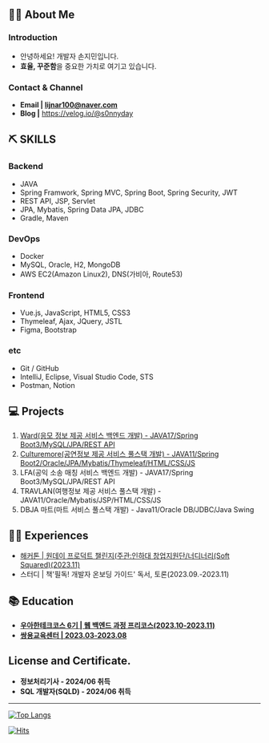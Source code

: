 ## 💁‍♂️ About Me
### Introduction
* 안녕하세요! 개발자 손지민입니다.
* **효율, 꾸준함**을 중요한 가치로 여기고 있습니다.

### Contact & Channel
* **Email | lijnar100@naver.com**
* **Blog |** https://velog.io/@s0nnyday

## ⛏ SKILLS
### Backend

- JAVA
- Spring Framwork, Spring MVC, Spring Boot, Spring Security, JWT
- REST API, JSP, Servlet
- JPA, Mybatis, Spring Data JPA, JDBC
- Gradle, Maven

### **DevOps**

- Docker
- MySQL, Oracle, H2, MongoDB
- AWS EC2(Amazon Linux2), DNS(가비아, Route53)

### **Frontend**

- Vue.js, JavaScript, HTML5, CSS3
- Thymeleaf, Ajax, JQuery, JSTL
- Figma, Bootstrap

### **etc**

- Git / GitHub
- IntelliJ, Eclipse, Visual Studio Code, STS
- Postman, Notion

## 💻 Projects
1. [Ward(응모 정보 제공 서비스 백엔드 개발) - JAVA17/Spring Boot3/MySQL/JPA/REST API](https://github.com/Ward-Group/Ward_Server)
2. [Culturemore(공연정보 제공 서비스 풀스택 개발) - JAVA11/Spring Boot2/Oracle/JPA/Mybatis/Thymeleaf/HTML/CSS/JS](https://github.com/s0nnyday/CultureMoa)
3. LFA(공익 소송 매칭 서비스 백엔드 개발) - JAVA17/Spring Boot3/MySQL/JPA/REST API
4. TRAVLAN(여행정보 제공 서비스 풀스택 개발) - JAVA11/Oracle/Mybatis/JSP/HTML/CSS/JS
5. DBJA 마트(마트 서비스 풀스택 개발) - Java11/Oracle DB/JDBC/Java Swing

## 🏃‍♂️ Experiences
* [해커톤 | 원데이 프로덕트 챌린지(주관:인하대 창업지원단/너디너리(Soft Squared)(2023.11)](https://github.com/LawFA/LFA_Server)
* 스터디 | 책'필독! 개발자 온보딩 가이드' 독서, 토론(2023.09.-2023.11)

## 📚 Education
* **[우아한테크코스 6기 | 웹 백엔드 과정 프리코스(2023.10-2023.11)](https://github.com/woowacourse-precourse)**
* **[쌍용교육센터 | 2023.03-2023.08](https://docs.google.com/document/d/1YgupUdITCelUYFCpc1Xm8ixob46Hwx6q_fBEOvhOx5g/edit?usp=sharing)**

## License and Certificate.
* **정보처리기사 - 2024/06 취득**
* **SQL 개발자(SQLD) - 2024/06 취득**

---
[![Top Langs](https://github-readme-stats.vercel.app/api/top-langs/?username=s0nnyday&layout=compact)](https://github.com/s0nnyday/github-readme-stats)

[![Hits](https://hits.seeyoufarm.com/api/count/incr/badge.svg?url=https%3A%2F%2Fgithub.com%2Fs0nnyday&count_bg=%2379C83D&title_bg=%23555555&icon=&icon_color=%23E7E7E7&title=hits&edge_flat=false)](https://hits.seeyoufarm.com)
